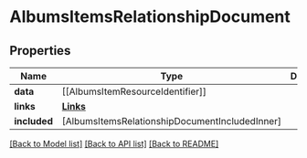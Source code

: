 # AlbumsItemsRelationshipDocument

## Properties
Name | Type | Description | Notes
------------ | ------------- | ------------- | -------------
**data** | [[AlbumsItemResourceIdentifier]] |  | [optional] 
**links** | [**Links**](Links.md) |  | [optional] 
**included** | [AlbumsItemsRelationshipDocumentIncludedInner] |  | [optional] 

[[Back to Model list]](../README.md#documentation-for-models) [[Back to API list]](../README.md#documentation-for-api-endpoints) [[Back to README]](../README.md)


